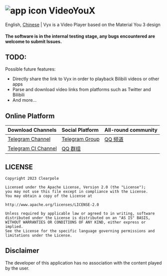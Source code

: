 # ![app icon](https://img-blog.csdnimg.cn/651abd8e43fb44a49c1182c301272306.png) VideoYouX
English, [Chinese](/README.md) | 
Vyx is a Video Player based on the Material You 3 design

#### The software is in the internal testing stage, any bugs encountered are welcome to submit Issues.

## TODO:

Possible future features:

* Directly share the link to Vyx in order to playback Bilibili videos or other apps
* Parse and download video links from platforms such as Twitter and Bilibili
* And more...

## Online Platform

| Download Channels | Social Platform | All-round community |
|:------------------|:----------------|:--------------------|
| [Telegram Channel](https://t.me/VyxNotice) | [Telegram Group](https://t.me/VyxChatting) | [QQ 频道](https://pd.qq.com/s/7w9nfu9d) |
| [Telegram CI Channel](https://t.me/VyxCiBuild) | [QQ 群组](http://qm.qq.com/cgi-bin/qm/qr?k=kuEgTkhx0YOeQVfCHpVCJvJRiZ2zvxlr) |  |

## LICENSE

```
Copyright 2023 Clearpole

Licensed under the Apache License, Version 2.0 (the "License");
you may not use this file except in compliance with the License.
You may obtain a copy of the License at

http://www.apache.org/licenses/LICENSE-2.0

Unless required by applicable law or agreed to in writing, software
distributed under the License is distributed on an "AS IS" BASIS,
WITHOUT WARRANTIES OR CONDITIONS OF ANY KIND, either express or implied.
See the License for the specific language governing permissions and
limitations under the License.
```

## Disclaimer

The developer of this application has no association with the content played by the user.
